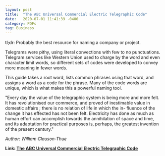 ```yaml
---
layout: post
title:  "The ABC Universal Commercial Electric Telegraphic Code"
date:   2020-07-01 11:41:39 -0400
category: PDFs
tag: Business
---
```

<div style="margin-top:15px;"></div>

<span style="font-weight:500;">tl;dr:</span> Probably the best resource for naming a company or project. 

Telegrams were pithy, using literal convections with few to no punctuations. Telegram services like Western Union used to charge by the word and even character limit words, so different sets of codes were developed to convey more meaning in fewer words. 

This guide takes a root word, lists common phrases using that word, and assigns a word as a code for the phrase. Many of the code words are unique, which is what makes this a powerful naming tool.
 

<div class="highlight">
"Every day the value of the telegraphic system is being more and more
felt. It has revolutionised our commerce, and proved of inestimable value in domestic affairs ; there is no relation of life in which the in- fluence of the change it has effected has not been felt. Electricity has done as much as human effort can accomplish towards the annihilation of space and time, and its adaptation for practical purposes is, perhaps,
the greatest invention of the present century."</div>


<i>Author: William Clauson-Thue</i>

**Link: [The ABC Universal Commercial Electric Telegraphic Code](/assets/pdfs/abcuniversal.pdf)**
<div style="margin-bottom:30px;"></div>